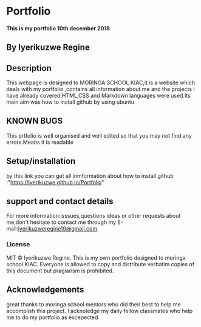 # Portfolio
#### This is my portfolio 10th december 2018
## By Iyerikuzwe Regine
## Description
This webpage is designed to MORINGA SCHOOL KIAC,it is a website which deals with my portfolio ,contains all information about me and the projects i have already covered.HTML,CSS and Markdown languages were used.Its main aim was how to install github by using ubuntu
## KNOWN BUGS
This prtfolio is well organised and well edited so that you may not find any errors.Means it is readable
## Setup/installation
by this link you can get all inmformation about how to install github :"https://iyerikuzwe.github.io/Portfolio"
## support and contact details
For more information:isssues,questions ideas or other requests about me,don't hesitate to contact me through my E-mail:iyerikuzweregine19@gmail.com.
### License
MIT © Iyerikuzwe Regine.
This is my own portfolio designed to moringa school KIAC.
Everyone is allowed to copy and distribute verbatim copies of this document but pragiarism is prohibited.
## Acknowledgements
great thanks to  moringa school mentors who did their best to help me accomplish this project.
I acknoledge my daily fellow classmates who help me to do my portfolio as excepected.